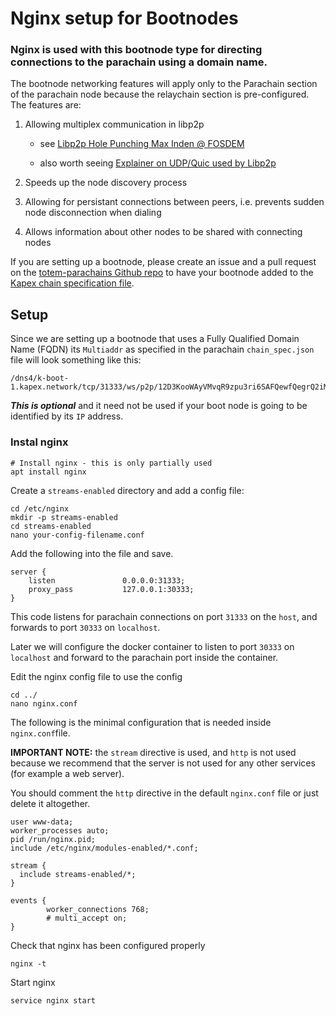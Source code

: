 # Nginx setup for Bootnodes

### Nginx is used with this bootnode type for directing connections to the parachain using a domain name. 

The bootnode networking features will apply only to the Parachain section of the parachain node because the relaychain section is pre-configured. The features are:

1) Allowing multiplex communication in libp2p

    * see [Libp2p Hole Punching Max Inden @ FOSDEM](https://youtu.be/pSXlpKlZX7I)

    * also worth seeing [Explainer on UDP/Quic used by Libp2p](https://youtu.be/cdb7M37o9sU)

2) Speeds up the node discovery process

3) Allowing for persistant connections between peers, i.e. prevents sudden node disconnection when dialing

5) Allows information about other nodes to be shared with connecting nodes

If you are setting up a bootnode, please create an issue and a pull request on the [totem-parachains Github repo](https://github.com/totem-tech/totem-parachains) to have your bootnode added to the [Kapex chain specification file](https://github.com/totem-tech/totem-parachains/blob/main/res/kapex/kapex-parachain-readable.json).

## Setup

Since we are setting up a bootnode that uses a Fully Qualified Domain Name (FQDN) its `Multiaddr` as specified in the parachain `chain_spec.json` file will look something like this:

    /dns4/k-boot-1.kapex.network/tcp/31333/ws/p2p/12D3KooWAyVMvqR9zpu3ri6SAFQewfQegrQ2iMSx8UsmXeixxCZo

**_This is optional_** and it need not be used if your boot node is going to be identified by its `IP` address.

### Instal nginx

```shell
# Install nginx - this is only partially used
apt install nginx
````

Create a `streams-enabled` directory and add a config file:

```
cd /etc/nginx
mkdir -p streams-enabled
cd streams-enabled
nano your-config-filename.conf
```

Add the following into the file and save.

```
server {
    listen               0.0.0.0:31333;
    proxy_pass           127.0.0.1:30333;
}
```

This code listens for parachain connections on port `31333` on the `host`, and forwards to port `30333` on `localhost`. 

Later we will configure the docker container to listen to port `30333` on `localhost` and forward to the parachain port inside the container.

Edit the nginx config file to use the config

    cd ../
    nano nginx.conf

The following is the minimal configuration that is needed inside `nginx.conf`file. 

**IMPORTANT NOTE:** the `stream` directive is used, and `http` is not used because we recommend that the server is not used for any other services (for example a web server).

You should comment the `http` directive in the default `nginx.conf` file or just delete it altogether.

```
user www-data;
worker_processes auto;
pid /run/nginx.pid;
include /etc/nginx/modules-enabled/*.conf;

stream {
  include streams-enabled/*;
}

events {
        worker_connections 768;
        # multi_accept on;
}
```
Check that nginx has been configured properly
    
    nginx -t

Start nginx
    
    service nginx start